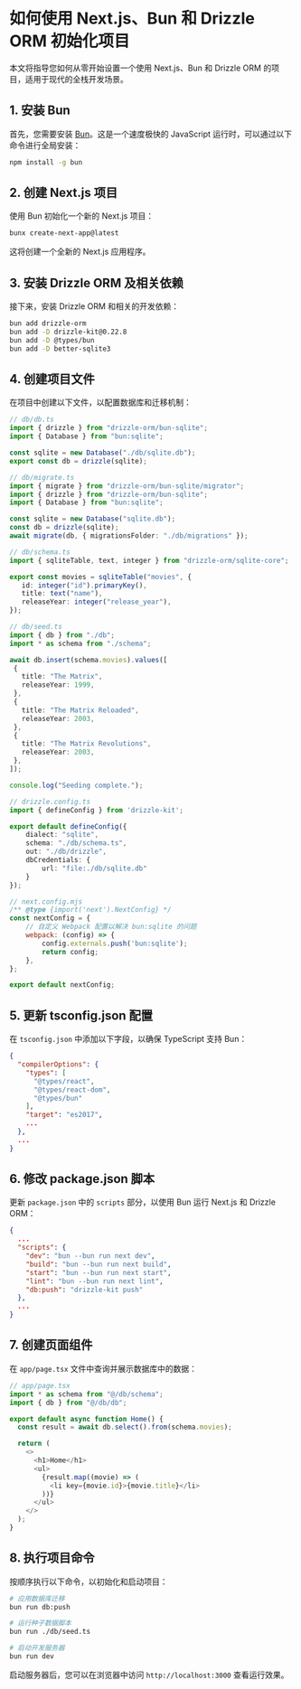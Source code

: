 # 如何使用 Next.js、Bun 和 Drizzle ORM 初始化项目

本文将指导您如何从零开始设置一个使用 Next.js、Bun 和 Drizzle ORM 的项目，适用于现代的全栈开发场景。

## 1. 安装 Bun

首先，您需要安装 [Bun](https://bun.sh/docs/installation)。这是一个速度极快的 JavaScript 运行时，可以通过以下命令进行全局安装：

```bash
npm install -g bun
```

## 2. 创建 Next.js 项目

使用 Bun 初始化一个新的 Next.js 项目：

```bash
bunx create-next-app@latest
```

这将创建一个全新的 Next.js 应用程序。

## 3. 安装 Drizzle ORM 及相关依赖

接下来，安装 Drizzle ORM 和相关的开发依赖：

```bash
bun add drizzle-orm
bun add -D drizzle-kit@0.22.8
bun add -D @types/bun
bun add -D better-sqlite3
```

## 4. 创建项目文件

在项目中创建以下文件，以配置数据库和迁移机制：

```typescript
// db/db.ts
import { drizzle } from "drizzle-orm/bun-sqlite";
import { Database } from "bun:sqlite";

const sqlite = new Database("./db/sqlite.db");
export const db = drizzle(sqlite);
```

```typescript
// db/migrate.ts
import { migrate } from "drizzle-orm/bun-sqlite/migrator";
import { drizzle } from "drizzle-orm/bun-sqlite";
import { Database } from "bun:sqlite";

const sqlite = new Database("sqlite.db");
const db = drizzle(sqlite);
await migrate(db, { migrationsFolder: "./db/migrations" });
```

```typescript
// db/schema.ts
import { sqliteTable, text, integer } from "drizzle-orm/sqlite-core";

export const movies = sqliteTable("movies", {
   id: integer("id").primaryKey(),
   title: text("name"),
   releaseYear: integer("release_year"),
});
```

```typescript
// db/seed.ts
import { db } from "./db";
import * as schema from "./schema";

await db.insert(schema.movies).values([
 {
   title: "The Matrix",
   releaseYear: 1999,
 },
 {
   title: "The Matrix Reloaded",
   releaseYear: 2003,
 },
 {
   title: "The Matrix Revolutions",
   releaseYear: 2003,
 },
]);

console.log("Seeding complete.");
```

```typescript
// drizzle.config.ts
import { defineConfig } from 'drizzle-kit';

export default defineConfig({
    dialect: "sqlite",
    schema: "./db/schema.ts",
    out: "./db/drizzle",
    dbCredentials: {
        url: "file:./db/sqlite.db"
    }
});
```

```javascript
// next.config.mjs
/** @type {import('next').NextConfig} */
const nextConfig = {
    // 自定义 Webpack 配置以解决 bun:sqlite 的问题
    webpack: (config) => {
        config.externals.push('bun:sqlite');
        return config;
    },
};

export default nextConfig;
```

## 5. 更新 tsconfig.json 配置

在 `tsconfig.json` 中添加以下字段，以确保 TypeScript 支持 Bun：

```json
{
  "compilerOptions": {
    "types": [
      "@types/react",
      "@types/react-dom",
      "@types/bun"
    ],
    "target": "es2017",
    ...
  },
  ...
}
```

## 6. 修改 package.json 脚本

更新 `package.json` 中的 `scripts` 部分，以使用 Bun 运行 Next.js 和 Drizzle ORM：

```json
{
  ...
  "scripts": {
    "dev": "bun --bun run next dev",
    "build": "bun --bun run next build",
    "start": "bun --bun run next start",
    "lint": "bun --bun run next lint",
    "db:push": "drizzle-kit push"
  },
  ...
}
```

## 7. 创建页面组件

在 `app/page.tsx` 文件中查询并展示数据库中的数据：

```typescript
// app/page.tsx
import * as schema from "@/db/schema";
import { db } from "@/db/db";

export default async function Home() {
  const result = await db.select().from(schema.movies);

  return (
    <>
      <h1>Home</h1>
      <ul>
        {result.map((movie) => (
          <li key={movie.id}>{movie.title}</li>
        ))}
      </ul>
    </>
  );
}
```

## 8. 执行项目命令

按顺序执行以下命令，以初始化和启动项目：

```bash
# 应用数据库迁移
bun run db:push

# 运行种子数据脚本
bun run ./db/seed.ts

# 启动开发服务器
bun run dev
```

启动服务器后，您可以在浏览器中访问 `http://localhost:3000` 查看运行效果。